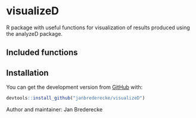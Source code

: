 # visualizeD

R package with useful functions for visualization of results produced using the analyzeD package.

## Included functions



## Installation

You can get the development version from [GitHub](https://github.com/) with:

``` r
devtools::install_github("janbrederecke/visualizeD")
```



Author and maintainer: Jan Brederecke
